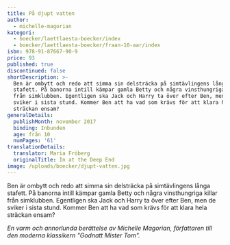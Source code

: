 ```yaml
---
title: På djupt vatten
author:
  - michelle-magorian
kategori:
  - boecker/laettlaesta-boecker/index
  - boecker/laettlaesta-boecker/fraan-10-aar/index
isbn: 978-91-87667-90-9
price: 93
published: true
discontinued: false
shortDescription: >-
  Ben är ombytt och redo att simma sin delsträcka på simtävlingens långa
  stafett. På banorna intill kämpar gamla Betty och några vinsthungriga killar
  från simklubben. Egentligen ska Jack och Harry ta över efter Ben, men de
  sviker i sista stund. Kommer Ben att ha vad som krävs för att klara hela
  sträckan ensam?
generalDetails:
  publishMonth: november 2017
  binding: Inbunden
  age: från 10
  numPages: '61'
translationDetails:
  translator: Maria Fröberg
  originalTitle: In at the Deep End
image: /uploads/boecker/djupt-vatten.jpg
---
```

Ben är ombytt och redo att simma sin delsträcka på simtävlingens långa stafett. På banorna intill kämpar gamla Betty och några vinsthungriga killar från simklubben. Egentligen ska Jack och Harry ta över efter Ben, men de sviker i sista stund. Kommer Ben att ha vad som krävs för att klara hela sträckan ensam?

_En varm och annorlunda berättelse av Michelle Magorian, författaren till den moderna klassikern "Godnatt Mister Tom"._
